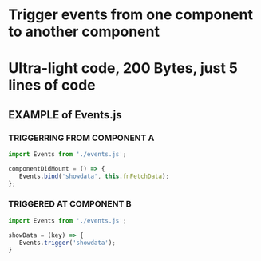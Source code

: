 
# Trigger events from one component to another component
# Ultra-light code, 200 Bytes, just 5 lines of code


## EXAMPLE of Events.js

### TRIGGERRING FROM COMPONENT A

```js
import Events from './events.js';

componentDidMount = () => {
   Events.bind('showdata', this.fnFetchData);
};
```




### TRIGGERED AT COMPONENT B

```js
import Events from './events.js';

showData = (key) => {
   Events.trigger('showdata');
}
```
